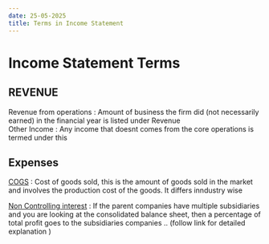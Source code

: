 ```yaml
---
date: 25-05-2025
title: Terms in Income Statement 
---
```



# Income Statement Terms 

## REVENUE 
Revenue from operations : Amount of business the firm did (not necessarily earned) in the financial year is listed under Revenue   
Other Income : Any income that doesnt comes from the core operations is termed under this 



## Expenses 
[COGS](income_statement/COGS.md) : Cost of goods sold, this is the amount of goods sold in the market and involves the production cost of the goods. It differs inndustry wise 



[Non Controlling interest](income_statement/NCI.md) : If the parent companies have multiple subsidiaries and you are looking at the consolidated balance sheet, then a percentage of total profit goes to the subsidiaries companies .. (follow link for detailed explanation ) 
